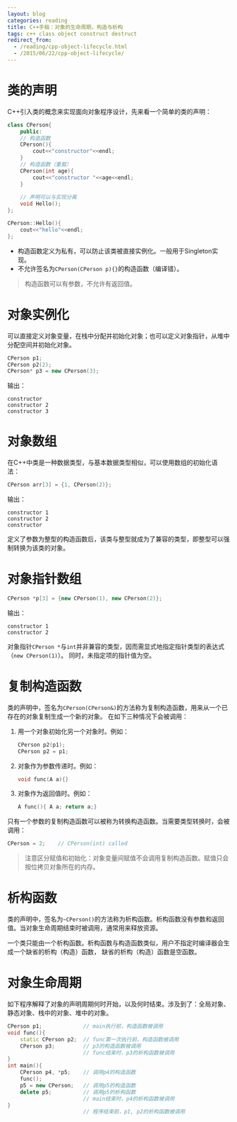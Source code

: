 ```yaml
---
layout: blog 
categories: reading
title: C++手稿：对象的生命周期，构造与析构
tags: c++ class object construct destruct
redirect_from:
  - /reading/cpp-object-lifecycle.html
  - /2015/06/22/cpp-object-lifecycle/
---
```


# 类的声明

C++引入类的概念来实现面向对象程序设计，先来看一个简单的类的声明：

```cpp
class CPerson{
    public: 
    // 构造函数
    CPerson(){
        cout<<"constructor"<<endl;
    }
    // 构造函数（重载）
    CPerson(int age){
        cout<<"constructor "<<age<<endl;
    }
    
    // 声明可以与实现分离
    void Hello(); 
};

CPerson::Hello(){
    cout<<"hello"<<endl;
};
```

* 构造函数定义为私有，可以防止该类被直接实例化。一般用于Singleton实现。
* 不允许签名为`CPerson(CPerson p){}`的构造函数（编译错）。

> 构造函数可以有参数，不允许有返回值。

# 对象实例化

可以直接定义对象变量，在栈中分配并初始化对象；也可以定义对象指针，从堆中分配空间并初始化对象。

```cpp
CPerson p1;
CPerson p2(2);
CPerson* p3 = new CPerson(3);
```

输出：

```
constructor
constructor 2
constructor 3
```

<!--more-->

# 对象数组

在C++中类是一种数据类型，与基本数据类型相似，可以使用数组的初始化语法：

```cpp
CPerson arr[3] = {1, CPerson(2)};
```

输出：

```
constructor 1
constructor 2
constructor
```

定义了参数为整型的构造函数后，该类与整型就成为了兼容的类型，即整型可以强制转换为该类的对象。

# 对象指针数组

```cpp
CPerson *p[3] = {new CPerson(1), new CPerson(2)};
```

输出：

```
constructor 1
constructor 2
```

对象指针`CPerson *`与`int`并非兼容的类型，因而需显式地指定指针类型的表达式（`new CPerson(1)`）。
同时，未指定项的指针值为空。

# 复制构造函数

类的声明中，签名为`CPerson(CPerson&)`的方法称为复制构造函数，用来从一个已存在的对象复制生成一个新的对象。
在如下三种情况下会被调用：

1. 用一个对象初始化另一个对象时。例如：

    ```cpp
    CPerson p2(p1);
    CPerson p2 = p1;
    ```
    
2. 对象作为参数传递时。例如：

    ```cpp
    void func(A a){}
    ```

3. 对象作为返回值时。例如：

    ```cpp
    A func(){ A a; return a;}
    ```

只有一个参数的复制构造函数可以被称为转换构造函数。当需要类型转换时，会被调用：

```cpp
CPerson = 2;    // CPerson(int) called
```

> 注意区分赋值和初始化：对象变量间赋值不会调用复制构造函数。赋值只会按位拷贝对象所在的内存。

# 析构函数

类的声明中，签名为`~CPerson()`的方法称为析构函数。析构函数没有参数和返回值。当对象生命周期结束时被调用，通常用来释放资源。

一个类只能由一个析构函数。析构函数与构造函数类似，用户不指定时编译器会生成一个缺省的析构（构造）函数，
缺省的析构（构造）函数是空函数。

# 对象生命周期

如下程序解释了对象的声明周期何时开始，以及何时结束。涉及到了：全局对象、静态对象、栈中的对象、堆中的对象。

```cpp
CPerson p1;             // main执行前，构造函数被调用
void func(){
    static CPerson p2;  // func第一次执行前，构造函数被调用
    CPerson p3;         // p3的构造函数被调用
                        // func结束时，p3的析构函数被调用
}  
int main(){
    CPerson p4, *p5;    // 调用p4的构造函数
    func();
    p5 = new CPerson;   // 调用p5的构造函数
    delete p5;          // 调用p5的析构函数
                        // main结束时，p4的析构函数被调用
}
                        // 程序结束前，p1, p2的析构函数被调用
```
